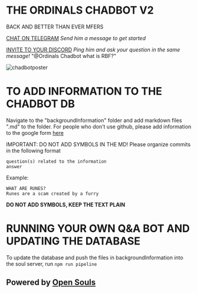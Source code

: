 # THE ORDINALS CHADBOT V2
BACK AND BETTER THAN EVER MFERS

[CHAT ON TELEGRAM](https://t.me/ordinalschad_bot)
*Send him a message to get started*

[INVITE TO YOUR DISCORD](https://discord.com/oauth2/authorize?client_id=1133344551822688396)
*Ping him and ask your question in the same message!* "@Ordinals Chadbot what is RBF?"

![chadbotposter](https://github.com/kingbootoshi/chadbot-v2/assets/127834715/dc6f6cca-6d05-4c71-865b-9c67f38d888a)

# TO ADD INFORMATION TO THE CHADBOT DB
Navigate to the "backgroundInformation" folder and add markdown files ".md" to the folder.
For people who don't use github, please add information to the google form [here](https://forms.gle/5XAFWu7AHsrtdEA98)

IMPORTANT: DO NOT ADD SYMBOLS IN THE MD! Please organize commits in the following format
```
question(s) related to the information
answer
```

Example:
```
WHAT ARE RUNES?
Runes are a scam created by a furry
```

**DO NOT ADD SYMBOLS, KEEP THE TEXT PLAIN**

# RUNNING YOUR OWN Q&A BOT AND UPDATING THE DATABASE
To update the database and push the files in backgroundInformation into the soul server, run
```npm run pipeline```
## Powered by [Open Souls](https://twitter.com/OpenSoulsPBC)
